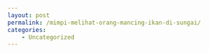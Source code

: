 ```yaml
---
layout: post
permalink: /mimpi-melihat-orang-mancing-ikan-di-sungai/
categories:
    - Uncategorized
---
```


